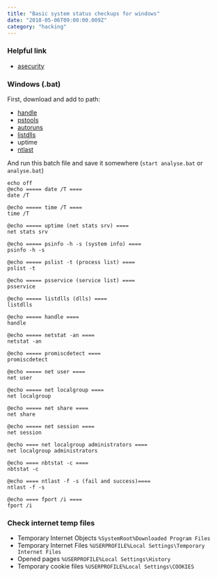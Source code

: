 ```yaml
---
title: "Basic system status checkups for windows"
date: "2018-05-06T09:00:00.009Z"
category: "hacking"
---
```

### Helpful link
* [asecurity](https://asecurity.so/2015/03/%ED%8F%AC%EB%9E%9C%EC%8B%9D-%EC%A6%9D%EA%B1%B0-%ED%99%95%EB%B3%B4%EB%B6%84%EC%84%9D%EC%9D%84-%EC%9C%84%ED%95%9C-%EB%8D%B0%EC%9D%B4%ED%84%B0-%EC%88%98%EC%A7%91-%EB%8F%84%EA%B5%AC/)

### Windows (.bat)
First, download and add to path:
* [handle](https://docs.microsoft.com/en-us/sysinternals/downloads/handle)
* [pstools](https://docs.microsoft.com/en-us/sysinternals/downloads/psinfo)
* [autoruns](https://docs.microsoft.com/en-us/sysinternals/downloads/autoruns)
* [listdlls](https://docs.microsoft.com/en-us/sysinternals/downloads/listdlls)
* uptime
* [ntlast](https://www.mcafee.com/kr/downloads/free-tools/ntlast.aspx)

And run this batch file and save it somewhere (`start analyse.bat` or `analyse.bat`)
```
echo off
@echo ===== date /T ====
date /T

@echo ===== time /T ====
time /T

@echo ===== uptime (net stats srv) ====
net stats srv

@echo ===== psinfo -h -s (system info) ====
psinfo -h -s

@echo ===== pslist -t (process list) ====
pslist -t

@echo ===== psservice (service list) ====
psservice

@echo ===== listdlls (dlls) ====
listdlls 

@echo ===== handle ====
handle 

@echo ===== netstat -an ====
netstat -an

@echo ===== promiscdetect ====
promiscdetect

@echo ===== net user ====
net user

@echo ===== net localgroup ====
net localgroup

@echo ===== net share ====
net share

@echo ===== net session ====
net session

@echo ==== net localgroup administrators ====
net localgroup administrators

@echo ==== nbtstat -c ====
nbtstat -c

@echo ==== ntlast -f -s (fail and success)====
ntlast -f -s

@echo ==== fport /i ====
fport /i
```
### Check internet temp files
* Temporary Internet Objects `%SystemRoot%Downloaded Program Files`
* Temporary Internet Files `%USERPROFILE%Local Settings\Temporary Internet Files`
* Opened pages `%USERPROFILE%Local Settings\History`
* Temporary cookie files `%USERPROFILE%Local Settings\COOKIES`
